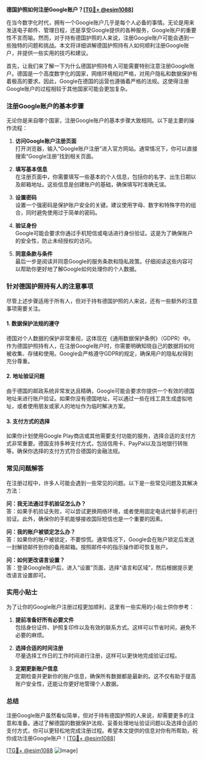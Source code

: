 **德国护照如何注册Google账户？[[TG💪+ @esim1088](https://t.me/s/esim1088)]**

在当今数字化时代，拥有一个Google账户几乎是每个人必备的事情。无论是用来发送电子邮件、管理日程，还是享受Google提供的各种服务，Google账户的重要性不言而喻。然而，对于持有德国护照的人来说，注册Google账户可能会遇到一些独特的问题和挑战。本文将详细讲解德国护照持有人如何顺利注册Google账户，并提供一些实用的技巧和建议。

首先，让我们来了解一下为什么德国护照持有人可能需要特别注意注册Google账户。德国是一个高度数字化的国家，网络环境相对严格，对用户隐私和数据保护有着极高的要求。因此，Google在德国的运营也遵循着严格的法规。这使得注册Google账户的过程相较于其他国家可能会更加复杂。

### 注册Google账户的基本步骤

无论你是来自哪个国家，注册Google账户的基本步骤大致相同。以下是主要的操作流程：

1. **访问Google账户注册页面**  
   打开浏览器，输入“Google账户注册”进入官方网站。通常情况下，你可以直接搜索“Google注册”找到相关页面。

2. **填写基本信息**  
   在注册页面中，你需要填写一些基本的个人信息，包括你的名字、出生日期以及邮箱地址。这些信息是创建账户的基础，确保填写时准确无误。

3. **设置密码**  
   设置一个强密码是保护账户安全的关键。建议使用字母、数字和特殊字符的组合，同时避免使用过于简单的密码。

4. **验证身份**  
   Google可能会要求你通过手机短信或电话进行身份验证。这是为了确保账户的安全性，防止未经授权的访问。

5. **同意条款与条件**  
   最后一步是阅读并同意Google的服务条款和隐私政策。仔细阅读这些内容可以帮助你更好地了解Google如何处理你的个人数据。

### 针对德国护照持有人的注意事项

尽管上述步骤适用于所有人，但对于持有德国护照的人来说，还有一些额外的注意事项需要关注。

#### 1. 数据保护法规的遵守  
德国对个人数据的保护非常重视，这体现在《通用数据保护条例》（GDPR）中。作为德国护照持有人，在注册Google账户时，你需要明确知晓自己的数据将如何被收集、存储和使用。Google会严格遵守GDPR的规定，确保用户的隐私权得到充分尊重。

#### 2. 地址验证问题  
由于德国的邮政系统非常发达且精确，Google可能会要求你提供一个有效的德国地址来进行账户验证。如果你没有德国地址，可以通过一些在线工具生成虚拟地址，或者使用朋友或家人的地址作为临时解决方案。

#### 3. 支付方式的选择  
如果你计划使用Google Play商店或其他需要支付功能的服务，选择合适的支付方式非常重要。德国支持多种支付方式，包括信用卡、PayPal以及当地银行转账等。确保你选择的支付方式符合德国的金融法规。

### 常见问题解答

在注册过程中，许多人可能会遇到一些常见的问题。以下是一些常见问题及其解决方法：

**问：我无法通过手机验证怎么办？**  
答：如果手机验证失败，可以尝试更换网络环境，或者使用固定电话代替手机进行验证。此外，确保你的手机能够接收国际短信也是一个重要的因素。

**问：我的账户被锁定怎么办？**  
答：如果你的账户被锁定，不要惊慌。通常情况下，Google会在账户锁定后发送一封解锁邮件到你的备用邮箱。按照邮件中的指示操作即可恢复账户。

**问：如何更改语言设置？**  
答：登录Google账户后，进入“设置”页面，选择“语言和区域”，然后根据提示更改语言设置即可。

### 实用小贴士

为了让你的Google账户注册过程更加顺利，这里有一些实用的小贴士供你参考：

1. **提前准备好所有必要文件**  
   包括身份证件、护照复印件以及有效的联系方式。这样可以节省时间，避免不必要的麻烦。

2. **选择合适的时间注册**  
   尽量选择工作日的工作时间进行注册，这样可以更快地完成验证过程。

3. **定期更新账户信息**  
   定期检查并更新你的账户信息，确保所有数据都是最新的。这不仅有助于提高账户安全性，还能让你更好地管理个人数据。

### 总结

注册Google账户虽然看似简单，但对于持有德国护照的人来说，却需要更多的注意和准备。通过了解德国的数据保护法规、妥善处理地址验证问题以及选择合适的支付方式，你可以更轻松地完成注册过程。希望本文提供的信息对你有所帮助，祝你成功注册Google账户！[[TG💪+ @esim1088](https://t.me/s/esim1088)]

[[TG💪+ @esim1088](https://t.me/s/esim1088) ![Image](https://i.postimg.cc/4NQfJmqS/Snipaste-2025-05-13-00-14-12.png)]